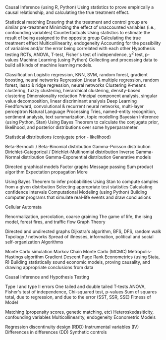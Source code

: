 Causal Inference (using R, Python)
Using statistics to prove empirically a causal relationship, and calculating the true treatment effect.

Statistical matching
Ensuring that the treatment and control group are similar pre-treatment
Minimizing the effect of unaccounted variables (i.e., confounding variables)
Counterfactuals
Using statistics to estimate the result of being assigned to the opposite group
Calculating the true treatment effect
Multicollinearity, endogeneity
Accounting for the possibility of variables and/or the error being correlated with each other
Hypothesis testing
RCTs, ANOVA, T-test, Fisher's test of independence, $\chi^{2}$ test, p-values
Machine Learning (using Python)
Collecting and processing data to build all kinds of machine learning models.

Classification
Logistic regression, KNN, SVM, random forest, gradient boosting, neural networks
Regression
Linear & multiple regression, random forest, lasso & ridge regression, neural networks
Clustering
K-means clustering, fuzzy clustering, hierarchical clustering, density-based clustering
Dimensionality reduction
Principal component analysis, singular value decomposition, linear discriminant analysis
Deep Learning
Feedforward, convolutional & recurrent neural networks, multi-layer perceptron
Natural Language Processing
Tries, named-entity recognition, sentiment analysis, text summarization, topic modelling
Bayesian Inference (using Python, Stan)
Using Bayes Theorem to calculate the conjugate prior, likelihood, and posterior distributions over some hyperparameter.

Statistical distributions (conjugate prior - likelihood)

Beta-Bernoulli / Beta-Binomial distribution
Gamma-Poisson distribution
Dirichlet-Categorical / Dirichlet-Multinomial distribution
Inverse Gamma-Normal distribution
Gamma-Exponential distribution
Generative models

Directed graphical models
Factor graphs
Message passing
Sum product algorithm
Expectation propagation
More

Using Bayes Theorem to infer probabilities
Using Stan to compute samples from a given distribution
Selecting appropriate test statistics
Calculating confidence intervals
Computational Modeling (using Python)
Building computer programs that simulate real-life events and draw conclusions

Cellular Automata

Renormalization, percolation, coarse graining
The game of life, the ising model, forest fires, and traffic flow
Graph Theory

Directed and undirected graphs
Dijkstra's algorithm, BFS, DFS, random walk
Topology / networks
Spread of illnesses, information, political and social self-organization
Algorithms

Monte Carlo simulation
Markov Chain Monte Carlo (MCMC)
Metropolis-Hastings algorithm
Gradient Descent
Page Rank
Econometrics (using Stata, R)
Building statistically sound economic models, proving causality, and drawing appropriate conclusions from data

Causal Inference and Hypothesis Testing

Type I and type II errors
One tailed and double tailed T-tests
ANOVA, Fisher's test of independence, Chi-squared test, p-values
Sum of squares total, due to regression, and due to the error (SST, SSR, SSE)
Fitness of Model

Matching (propensity scores, genetic matching, etc)
Heteroskedasiticity, confounding variables
Multicollinearity, endogeneity
Econometric Models

Regression discontinuity design (RDD)
Instrumental variables (IV)
Differences in differences (DD)
Synthetic controls
